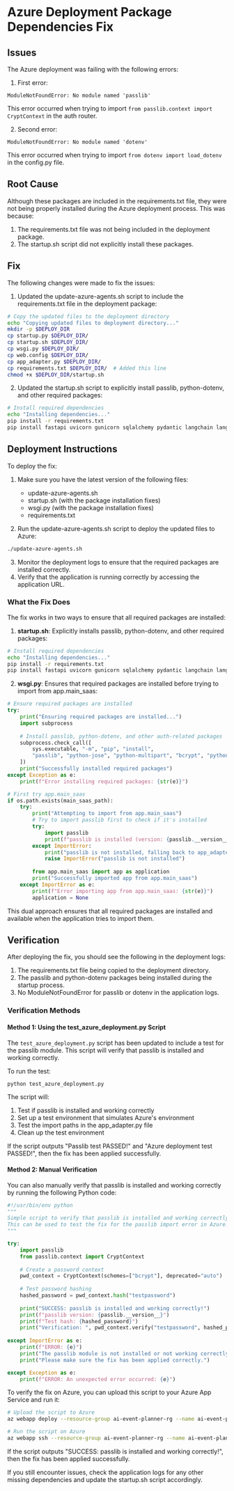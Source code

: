 # Azure Deployment Package Dependencies Fix

## Issues

The Azure deployment was failing with the following errors:

1. First error:
```
ModuleNotFoundError: No module named 'passlib'
```
This error occurred when trying to import `from passlib.context import CryptContext` in the auth router.

2. Second error:
```
ModuleNotFoundError: No module named 'dotenv'
```
This error occurred when trying to import `from dotenv import load_dotenv` in the config.py file.

## Root Cause

Although these packages are included in the requirements.txt file, they were not being properly installed during the Azure deployment process. This was because:

1. The requirements.txt file was not being included in the deployment package.
2. The startup.sh script did not explicitly install these packages.

## Fix

The following changes were made to fix the issues:

1. Updated the update-azure-agents.sh script to include the requirements.txt file in the deployment package:

```bash
# Copy the updated files to the deployment directory
echo "Copying updated files to deployment directory..."
mkdir -p $DEPLOY_DIR
cp startup.py $DEPLOY_DIR/
cp startup.sh $DEPLOY_DIR/
cp wsgi.py $DEPLOY_DIR/
cp web.config $DEPLOY_DIR/
cp app_adapter.py $DEPLOY_DIR/
cp requirements.txt $DEPLOY_DIR/  # Added this line
chmod +x $DEPLOY_DIR/startup.sh
```

2. Updated the startup.sh script to explicitly install passlib, python-dotenv, and other required packages:

```bash
# Install required dependencies
echo "Installing dependencies..."
pip install -r requirements.txt
pip install fastapi uvicorn gunicorn sqlalchemy pydantic langchain langgraph google-generativeai openai passlib python-jose python-multipart bcrypt python-dotenv
```

## Deployment Instructions

To deploy the fix:

1. Make sure you have the latest version of the following files:
   - update-azure-agents.sh
   - startup.sh (with the package installation fixes)
   - wsgi.py (with the package installation fixes)
   - requirements.txt

2. Run the update-azure-agents.sh script to deploy the updated files to Azure:

```bash
./update-azure-agents.sh
```

3. Monitor the deployment logs to ensure that the required packages are installed correctly.
4. Verify that the application is running correctly by accessing the application URL.

### What the Fix Does

The fix works in two ways to ensure that all required packages are installed:

1. **startup.sh**: Explicitly installs passlib, python-dotenv, and other required packages:

```bash
# Install required dependencies
echo "Installing dependencies..."
pip install -r requirements.txt
pip install fastapi uvicorn gunicorn sqlalchemy pydantic langchain langgraph google-generativeai openai passlib python-jose python-multipart bcrypt python-dotenv
```

2. **wsgi.py**: Ensures that required packages are installed before trying to import from app.main_saas:

```python
# Ensure required packages are installed
try:
    print("Ensuring required packages are installed...")
    import subprocess
    
    # Install passlib, python-dotenv, and other auth-related packages
    subprocess.check_call([
        sys.executable, "-m", "pip", "install", 
        "passlib", "python-jose", "python-multipart", "bcrypt", "python-dotenv"
    ])
    print("Successfully installed required packages")
except Exception as e:
    print(f"Error installing required packages: {str(e)}")

# First try app.main_saas
if os.path.exists(main_saas_path):
    try:
        print("Attempting to import from app.main_saas")
        # Try to import passlib first to check if it's installed
        try:
            import passlib
            print(f"passlib is installed (version: {passlib.__version__})")
        except ImportError:
            print("passlib is not installed, falling back to app_adapter")
            raise ImportError("passlib is not installed")
            
        from app.main_saas import app as application
        print("Successfully imported app from app.main_saas")
    except ImportError as e:
        print(f"Error importing app from app.main_saas: {str(e)}")
        application = None
```

This dual approach ensures that all required packages are installed and available when the application tries to import them.

## Verification

After deploying the fix, you should see the following in the deployment logs:

1. The requirements.txt file being copied to the deployment directory.
2. The passlib and python-dotenv packages being installed during the startup process.
3. No ModuleNotFoundError for passlib or dotenv in the application logs.

### Verification Methods

#### Method 1: Using the test_azure_deployment.py Script

The `test_azure_deployment.py` script has been updated to include a test for the passlib module. This script will verify that passlib is installed and working correctly.

To run the test:

```bash
python test_azure_deployment.py
```

The script will:
1. Test if passlib is installed and working correctly
2. Set up a test environment that simulates Azure's environment
3. Test the import paths in the app_adapter.py file
4. Clean up the test environment

If the script outputs "Passlib test PASSED!" and "Azure deployment test PASSED!", then the fix has been applied successfully.

#### Method 2: Manual Verification

You can also manually verify that passlib is installed and working correctly by running the following Python code:

```python
#!/usr/bin/env python
"""
Simple script to verify that passlib is installed and working correctly.
This can be used to test the fix for the passlib import error in Azure.
"""

try:
    import passlib
    from passlib.context import CryptContext
    
    # Create a password context
    pwd_context = CryptContext(schemes=["bcrypt"], deprecated="auto")
    
    # Test password hashing
    hashed_password = pwd_context.hash("testpassword")
    
    print("SUCCESS: passlib is installed and working correctly!")
    print(f"passlib version: {passlib.__version__}")
    print(f"Test hash: {hashed_password}")
    print("Verification: ", pwd_context.verify("testpassword", hashed_password))
    
except ImportError as e:
    print(f"ERROR: {e}")
    print("The passlib module is not installed or not working correctly.")
    print("Please make sure the fix has been applied correctly.")

except Exception as e:
    print(f"ERROR: An unexpected error occurred: {e}")
```

To verify the fix on Azure, you can upload this script to your Azure App Service and run it:

```bash
# Upload the script to Azure
az webapp deploy --resource-group ai-event-planner-rg --name ai-event-planner-saas-py --src-path verify_passlib.py --type static --target-path /home/site/wwwroot/verify_passlib.py

# Run the script on Azure
az webapp ssh --resource-group ai-event-planner-rg --name ai-event-planner-saas-py --command "cd /home/site/wwwroot && python verify_passlib.py"
```

If the script outputs "SUCCESS: passlib is installed and working correctly!", then the fix has been applied successfully.

If you still encounter issues, check the application logs for any other missing dependencies and update the startup.sh script accordingly.
